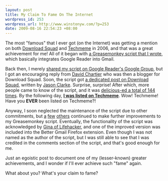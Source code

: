 ```yaml
--- 
layout: post
title: My Claim To Fame On The Internet
wordpress_id: 253
wordpress_url: http://www.winstonyw.com/?p=253
date: 2009-08-16 22:54:23 +08:00
---
```

The most "famous" that I ever got (on the Internet) was getting a mention on both <a href="http://www.downloadsquad.com">Download Squad</a> and <a href="http://www.techmeme.com">Techmeme</a> in 2006, and that was a great achievement for me! All of it began with <a href="http://www.winstonyw.com/2006/11/03/greasemonkey-script-gmail-and-reader-integrator/">a Greasemonkey script that I wrote</a>, which basically integrates Google Reader into Gmail.

Back then, I merely <a href="http://groups.google.com/group/google-reader-past/browse_thread/thread/af129cfade115e62/90088d791266952a?q=#90088d791266952a">shared my script on Google Reader's Google Group</a>, but I got an encouraging reply from <a href="http://blog.davebc.com/">David Chartier</a> who was then a blogger for Download Squad. Soon, the script got <a href="http://www.downloadsquad.com/2006/11/03/new-better-greasemonkey-script-to-combine-gmail-and-google-reade/">a dedicated post on Download Squad</a>, written by <a href="http://www.jasonclarke.net">Jason Clarke</a>. Surprise, surprise! After which, more people came to know of the script, and it was <a href="http://delicious.com/url/98c71549d280d7f0af91f08e995aa1d7">delicious-ed a total of 144 times</a>. By the following day, <strong><a href="http://www.techmeme.com/061104/p8#a061104p8">I was listed on Techmeme</a></strong>. Wow! Techmeme! Have you <strong>EVER</strong> been listed on Techmeme?!

Anyway, I soon neglected the maintenance of the script due to other commitments, but <a href="http://userscripts.org/scripts/review/7435">a</a> <a href="http://userscripts.org/scripts/review/8450">few</a> <a href="http://userscripts.org/scripts/review/14030">others</a> continued to make further improvements to my Greasemonkey script. Eventually, the functionality of the script was acknowledged by <a href="http://www.ginatrapani.org/">Gina of Lifehacker</a>, and one of the improved version was included into the Better Gmail Firefox extension. Even though I was not named as the author of the script, but I was still able to see that I was credited in the comments section of the script, and that's good enough for me.

Just an egoistic post to document one of my (lesser-known) greater achievements, and I wonder if I'll ever achieve such "fame" again.

What about you? What's your claim to fame?
